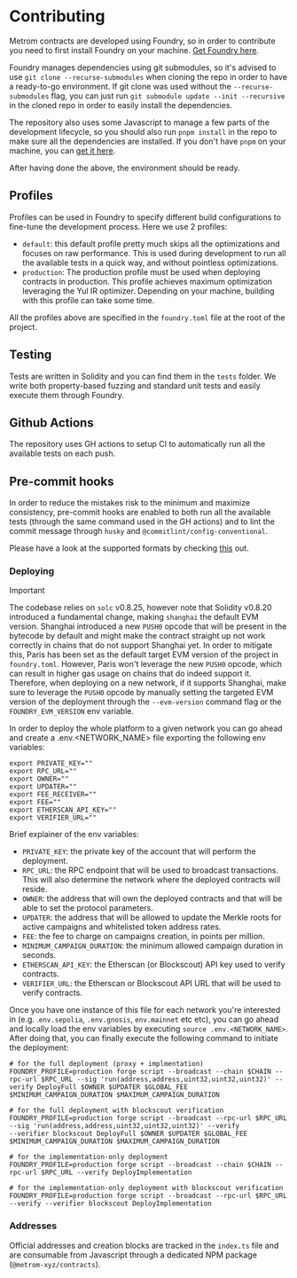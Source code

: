 # Contributing

Metrom contracts are developed using Foundry, so in order to contribute you need
to first install Foundry on your machine.
[Get Foundry here](https://book.getfoundry.sh/getting-started/installation).

Foundry manages dependencies using git submodules, so it's advised to use
`git clone --recurse-submodules` when cloning the repo in order to have a
ready-to-go environment. If git clone was used without the
`--recurse-submodules` flag, you can just run
`git submodule update --init --recursive` in the cloned repo in order to easily
install the dependencies.

The repository also uses some Javascript to manage a few parts of the
development lifecycle, so you should also run `pnpm install` in the repo to make
sure all the dependencies are installed. If you don't have `pnpm` on your
machine, you can [get it here](https://pnpm.io/installation).

After having done the above, the environment should be ready.

## Profiles

Profiles can be used in Foundry to specify different build configurations to
fine-tune the development process. Here we use 2 profiles:

- `default`: this default profile pretty much skips all the optimizations and
  focuses on raw performance. This is used during development to run all the
  available tests in a quick way, and without pointless optimizations.
- `production`: The production profile must be used when deploying contracts in
  production. This profile achieves maximum optimization leveraging the Yul IR
  optimizer. Depending on your machine, building with this profile can take some
  time.

All the profiles above are specified in the `foundry.toml` file at the root of
the project.

## Testing

Tests are written in Solidity and you can find them in the `tests` folder. We
write both property-based fuzzing and standard unit tests and easily execute
them through Foundry.

## Github Actions

The repository uses GH actions to setup CI to automatically run all the
available tests on each push.

## Pre-commit hooks

In order to reduce the mistakes risk to the minimum and maximize consistency,
pre-commit hooks are enabled to both run all the available tests (through the
same command used in the GH actions) and to lint the commit message through
`husky` and `@commitlint/config-conventional`.

Please have a look at the supported formats by checking
[this](https://github.com/conventional-changelog/commitlint/tree/master/@commitlint/config-conventional)
out.

### Deploying

> [!IMPORTANT]  
> The codebase relies on `solc` v0.8.25, however note that Solidity v0.8.20
> introduced a fundamental change, making `shanghai` the default EVM version.
> Shanghai introduced a new `PUSH0` opcode that will be present in the bytecode
> by default and might make the contract straight up not work correctly in
> chains that do not support Shanghai yet. In order to mitigate this, Paris has
> been set as the default target EVM version of the project in `foundry.toml`.
> However, Paris won't leverage the new `PUSH0` opcode, which can result in
> higher gas usage on chains that do indeed support it. Therefore, when
> deploying on a new network, if it supports Shanghai, make sure to leverage the
> `PUSH0` opcode by manually setting the targeted EVM version of the deployment
> through the `--evm-version` command flag or the `FOUNDRY_EVM_VERSION` env
> variable.

In order to deploy the whole platform to a given network you can go ahead and
create a .env.<NETWORK_NAME> file exporting the following env variables:

```
export PRIVATE_KEY=""
export RPC_URL=""
export OWNER=""
export UPDATER=""
export FEE_RECEIVER=""
export FEE=""
export ETHERSCAN_API_KEY=""
export VERIFIER_URL=""
```

Brief explainer of the env variables:

- `PRIVATE_KEY`: the private key of the account that will perform the
  deployment.
- `RPC_URL`: the RPC endpoint that will be used to broadcast transactions. This
  will also determine the network where the deployed contracts will reside.
- `OWNER`: the address that will own the deployed contracts and that will be
  able to set the protocol parameters.
- `UPDATER`: the address that will be allowed to update the Merkle roots for
  active campaigns and whitelisted token address rates.
- `FEE`: the fee to charge on campaigns creation, in points per million.
- `MINIMUM_CAMPAIGN_DURATION`: the minimum allowed campaign duration in seconds.
- `ETHERSCAN_API_KEY`: the Etherscan (or Blockscout) API key used to verify
  contracts.
- `VERIFIER_URL`: the Etherscan or Blockscout API URL that will be used to
  verify contracts.

Once you have one instance of this file for each network you're interested in
(e.g. .`env.sepolia`, `.env.gnosis`, `env.mainnet` etc etc), you can go ahead
and locally load the env variables by executing `source .env.<NETWORK_NAME>`.
After doing that, you can finally execute the following command to initiate the
deployment:

```
# for the full deployment (proxy + implmentation)
FOUNDRY_PROFILE=production forge script --broadcast --chain $CHAIN --rpc-url $RPC_URL --sig 'run(address,address,uint32,uint32,uint32)' --verify DeployFull $OWNER $UPDATER $GLOBAL_FEE $MINIMUM_CAMPAIGN_DURATION $MAXIMUM_CAMPAIGN_DURATION

# for the full deployment with blockscout verification
FOUNDRY_PROFILE=production forge script --broadcast --rpc-url $RPC_URL --sig 'run(address,address,uint32,uint32,uint32)' --verify 
--verifier blockscout DeployFull $OWNER $UPDATER $GLOBAL_FEE $MINIMUM_CAMPAIGN_DURATION $MAXIMUM_CAMPAIGN_DURATION

# for the implementation-only deployment
FOUNDRY_PROFILE=production forge script --broadcast --chain $CHAIN --rpc-url $RPC_URL --verify DeployImplementation

# for the implementation-only deployment with blockscout verification
FOUNDRY_PROFILE=production forge script --broadcast --rpc-url $RPC_URL --verify --verifier blockscout DeployImplementation
```

### Addresses

Official addresses and creation blocks are tracked in the `index.ts` file and
are consumable from Javascript through a dedicated NPM package
(`@metrom-xyz/contracts`).
